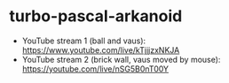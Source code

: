 # turbo-pascal-arkanoid

- YouTube stream 1 (ball and vaus): https://www.youtube.com/live/kTjjjzxNKJA
- YouTube stream 2 (brick wall, vaus moved by mouse): https://youtube.com/live/nSG5B0nT00Y

